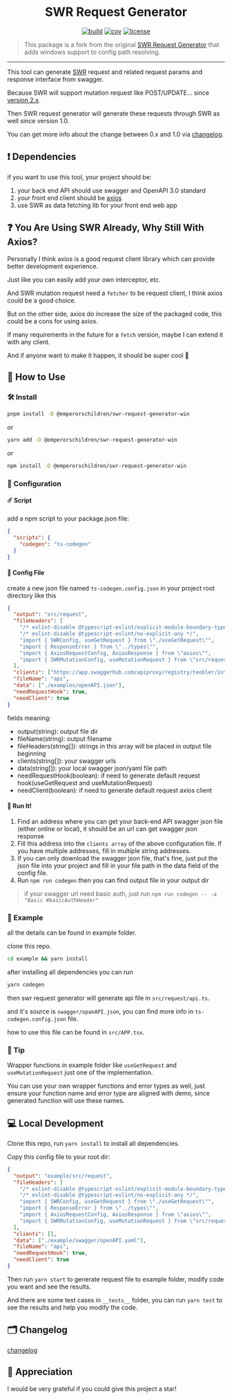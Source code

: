 <div align="center">

<h1 align="center">SWR Request Generator</h1>

<a href="https://github.com/EmperorsChildren/swr-request-generator-win/actions">![build](https://img.shields.io/github/actions/workflow/status/EmperorsChildren/swr-request-generator-win/build.yaml)</a>
<a href="https://github.com/EmperorsChildren/swr-request-generator-win/actions">![cov](https://teobler.github.io/swr-request-generator/badges/coverage.svg)</a>
<a href="https://github.com/EmperorsChildren/swr-request-generator-win/blob/main/LICENSE">![license](https://img.shields.io/github/license/EmperorsChildren/swr-request-generator-win)</a>

</div>

> This package is a fork from the original [SWR Request Generator](https://github.com/teobler/swr-request-generator) that adds windows support to config path resolving.

---

This tool can generate [SWR](https://swr.vercel.app/) request and related request params and response interface from swagger.

Because SWR will support mutation request like POST/UPDATE... since [version 2.x](https://github.com/vercel/swr/discussions/1919).

Then SWR request generator will generate these requests through SWR as well since version 1.0.

You can get more info about the change between 0.x and 1.0 via [changelog](changelog.md).

## ❗ Dependencies

if you want to use this tool, your project should be:

1. your back end API should use swagger and OpenAPI 3.0 standard
2. your front end client should be [axios](https://github.com/axios/axios)
3. use SWR as data fetching lib for your front end web app

## ❓ You Are Using SWR Already, Why Still With Axios?

Personally I think axios is a good request client library which can provide better development experience.

Just like you can easily add your own interceptor, etc.

And SWR mutation request need a `fetcher` to be request client, I think axios could be a good choice.

But on the other side, axios do increase the size of the packaged code, this could be a cons for using axios.

If many requirements in the future for a `fetch` version, maybe I can extend it with any client.

And if anyone want to make it happen, it should be super cool 🥳

## 🧰 How to Use

### 🛠 Install

```bash
pnpm install -D @emperorschildren/swr-request-generator-win
```

or

```bash
yarn add -D @emperorschildren/swr-request-generator-win
```

or

```bash
npm install -D @emperorschildren/swr-request-generator-win
```

### 🔧 Configuration

#### ☄️ Script

add a npm script to your package.json file:

```json
{
  "scripts": {
    "codegen": "ts-codegen"
  }
}
```

#### 📁 Config File

create a new json file named `ts-codegen.config.json` in your project root directory like this

```json
{
  "output": "src/request",
  "fileHeaders": [
    "/* eslint-disable @typescript-eslint/explicit-module-boundary-types */",
    "/* eslint-disable @typescript-eslint/no-explicit-any */",
    "import { SWRConfig, useGetRequest } from \"./useGetRequest\"",
    "import { ResponseError } from \"../types\"",
    "import { AxiosRequestConfig, AxiosResponse } from \"axios\"",
    "import { SWRMutationConfig, useMutationRequest } from \"src/request/useMutationRequest\";"
  ],
  "clients": ["https://app.swaggerhub.com/apiproxy/registry/teobler/integration-example/1.0.0"],
  "fileName": "api",
  "data": ["./examples/openAPI.json"],
  "needRequestHook": true,
  "needClient": true
}
```

fields meaning:

- output(string): output file dir
- fileName(string): output filename
- fileHeaders(string[]): strings in this array will be placed in output file beginning
- clients(string[]): your swagger urls
- data(string[]): your local swagger json/yaml file path
- needRequestHook(boolean): if need to generate default request hook(useGetRequest and useMutationRequest)
- needClient(boolean): if need to generate default request axios client

#### 🤩 Run It!

1. Find an address where you can get your back-end API swagger json file (either online or local), it should be an url can get swagger json response
2. Fill this address into the `clients array` of the above configuration file. If you have multiple addresses, fill in multiple string addresses.
3. If you can only download the swagger json file, that's fine, just put the json file into your project and fill in your file path in the data field of the config file.
4. Run `npm run codegen` then you can find output file in your output dir

> if your swagger url need basic auth, just run `npm run codegen -- -a "Basic #basicAuthHeader"` <br>

### 👀 Example

all the details can be found in example folder.

clone this repo.

```bash
cd example && yarn install
```

after installing all dependencies you can run

```bash
yarn codegen
```

then swr request generator will generate api file in `src/request/api.ts`.

and it's source is `swagger/opanAPI.json`, you can find more info in `ts-codegen.config.json` file.

how to use this file can be found in `src/APP.tsx`.

### 💁‍ Tip

Wrapper functions in example folder like `useGetRequest` and `useMutationRequest` just one of the implementation.

You can use your own wrapper functions and error types as well, just ensure your function name and error type are aligned with demo, since generated function will use these names.

## 💻 Local Development

Clone this repo, run `yarn install` to install all dependencies.

Copy this config file to your root dir:

```json
{
  "output": "example/src/request",
  "fileHeaders": [
    "/* eslint-disable @typescript-eslint/explicit-module-boundary-types */",
    "/* eslint-disable @typescript-eslint/no-explicit-any */",
    "import { SWRConfig, useGetRequest } from \"./useGetRequest\"",
    "import { ResponseError } from \"../types\"",
    "import { AxiosRequestConfig, AxiosResponse } from \"axios\"",
    "import { SWRMutationConfig, useMutationRequest } from \"src/request/useMutationRequest\";"
  ],
  "clients": [],
  "data": ["./example/swagger/openAPI.yaml"],
  "fileName": "api",
  "needRequestHook": true,
  "needClient": true
}
```

Then run `yarn start` to generate request file to example folder, modify code you want and see the results.

And there are some test cases in `__tests__` folder, you can run `yarn test` to see the results and help you modify the code.

## 🗂 Changelog

[changelog](changelog.md)

## 🤗 Appreciation

I would be very grateful if you could give this project a star!
